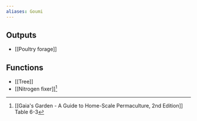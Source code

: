 ```yaml
---
aliases: Goumi
---
```

## Outputs
- [[Poultry forage]]
## Functions
- [[Tree]]
- [[Nitrogen fixer]][^1]

[^1]: [[Gaia's Garden - A Guide to Home-Scale Permaculture, 2nd Edition]] Table 6-3